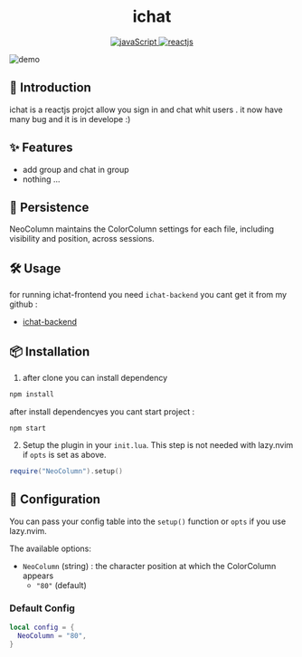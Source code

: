 <h1 align="center">
ichat
</h1>

<p align="center">
  <a href="https://www.javascript.com/">
    <img
      alt="javaScript"
      src="https://img.shields.io/badge/javaScript-%2357A143.svg?&style=for-the-badge&logo=JavaScript&logoColor=white"
    />
  </a>
  <a href="https://react.dev/">
    <img
      alt="reactjs"
      src="https://img.shields.io/badge/ReactJs-blue.svg?&style=for-the-badge&logo=React&logoColor=white"
    />
  </a>
</p>

![demo](https://github.com/amiof/images/blob/main/ichat-frontend.gif)

## 📢 Introduction

ichat is a reactjs  projct allow you sign in and chat whit users . it now have many bug and it is in develope :)

## ✨ Features

- add group and chat in group 
- nothing ...

## 💾 Persistence

NeoColumn maintains the ColorColumn settings for each file, including visibility and position, across sessions.

## 🛠️ Usage

for running ichat-frontend  you need  `ichat-backend` you cant get it from my github :

- [ichat-backend](https://github.com/amiof/ichat-backend.git)



## 📦 Installation

1. after clone you can install dependency 


```js
npm install 
```
after install dependencyes you cant start project : 
```Js
npm start 
```

2. Setup the plugin in your `init.lua`. This step is not needed with lazy.nvim if `opts` is set as above.
```Lua
require("NeoColumn").setup()
```

## 🔧 Configuration

You can pass your config table into the `setup()` function or `opts` if you use lazy.nvim.

The available options:

- `NeoColumn` (string) : the character position at which the ColorColumn appears
  - `"80"` (default)

### Default Config

```Lua
local config = {
  NeoColumn = "80",
}
```
